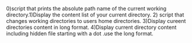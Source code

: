 0)script that prints the absolute path name of the current working directory.1)Display the content list of your current directory. 2) script that changes working directories to users home directories. 3)Display cureent directories content in long format. 4)Display current directory content including hidden file starting with a dot .use the long format.
